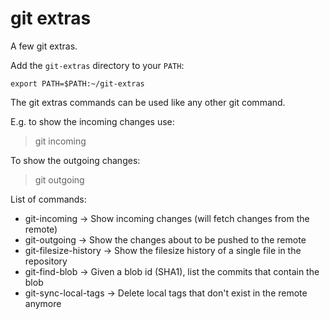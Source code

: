 git extras
==========

A few git extras.

Add the `git-extras` directory to your `PATH`:

    export PATH=$PATH:~/git-extras

The git extras commands can be used like any other git command.

E.g. to show the incoming changes use:

> git incoming

To show the outgoing changes:

> git outgoing


List of commands:

* git-incoming -> Show incoming changes (will fetch changes from the remote)
* git-outgoing -> Show the changes about to be pushed to the remote
* git-filesize-history -> Show the filesize history of a single file in the
  repository
* git-find-blob -> Given a blob id (SHA1), list the commits that contain the
  blob
* git-sync-local-tags -> Delete local tags that don't exist in the remote
  anymore
